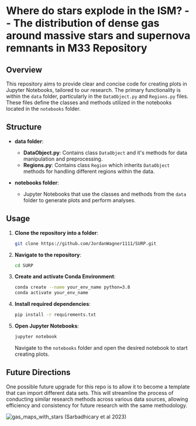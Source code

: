# Where do stars explode in the ISM? -- The distribution of dense gas around massive stars and supernova remnants in M33 Repository

## Overview

This repository aims to provide clear and concise code for creating plots in Jupyter Notebooks, tailored to our research. The primary functionality is within the `data` folder, particularly in the `DataObject.py` and `Regions.py` files. These files define the classes and methods utilized in the notebooks located in the `notebooks` folder.

## Structure

- **data folder**:
  - **DataObject.py**: Contains class `DataObject` and it's methods for data manipulation and preprocessing.
  - **Regions.py**: Contains class `Region` which inherits `DataObject` methods for handling different regions within the data.

- **notebooks folder**:
  - Jupyter Notebooks that use the classes and methods from the `data` folder to generate plots and perform analyses.

## Usage

1. **Clone the repository into a folder**:
    ```bash
    git clone https://github.com/JordanWagner1111/SURP.git
    ```

2. **Navigate to the repository**:
    ```bash
    cd SURP
    ```
3. **Create and activate Conda Environment**:
    ```bash
    conda create --name your_env_name python=3.8
    conda activate your_env_name
    ```
4. **Install required dependencies**:
    ```bash
    pip install -r requirements.txt
    ```

5. **Open Jupyter Notebooks**:
    ```bash
    jupyter notebook
    ```
   Navigate to the `notebooks` folder and open the desired notebook to start creating plots.

## Future Directions

One possible future upgrade for this repo is to allow it to become a template that can import different data sets. This will streamline the process of conducting similar research methods across various data sources, allowing efficiency and consistency for future research with the same methodology.

![gas_maps_with_stars](https://github.com/JordanWagner1111/SURP/assets/105239335/8de5378a-a641-467c-b564-d347731c9b09)
(Sarbadhicary et al 2023)
